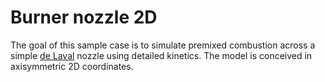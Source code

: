 # Burner nozzle 2D

The goal of this sample case is to simulate premixed combustion across a simple [de Laval](https://en.wikipedia.org/wiki/De_Laval_nozzle) nozzle using detailed kinetics. The model is conceived in axisymmetric 2D coordinates.
